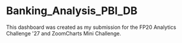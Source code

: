 # Banking_Analysis_PBI_DB
This dashboard was created as my submission for the FP20 Analytics Challenge '27 and ZoomCharts  Mini Challenge.
